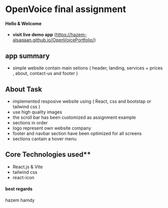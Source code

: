 # OpenVoice final assignment
#### Hello & Welcome
- **visit live demo app**
(https://hazem-alsaqaan.github.io/OpenVoicePortfolio/)

## app summary
- simple website contain main setions ( header, landing, services + prices , about, contact-us and footer )

## About Task
* implemented resposive website using ( React, css and bootstap or tailwind css )
* use high quality images
* the scroll bar has been customized as assignment example
* sections in order
* logo represent own website company
* footer and navbar section have been optimized for all screens
* sections cantain a hover menu
   
## Core Technologies used** 
* React.js & Vite
* tailwind css
* react-icon 

#### best regards
hazem hamdy

